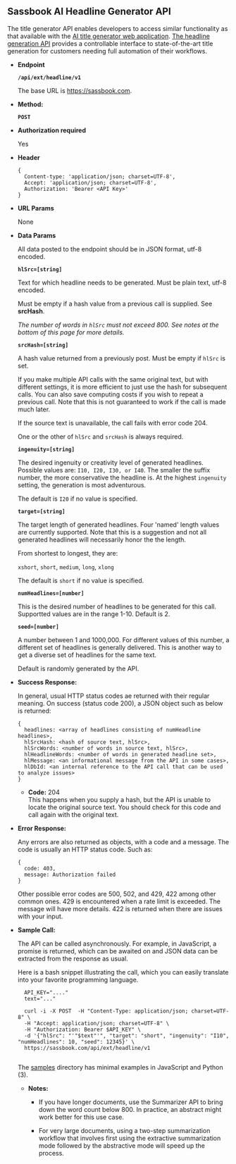 **Sassbook AI Headline Generator API**
----
  The title generator API enables developers to access similar functionality as that available
   with the [AI title generator web application](https://sassbook.com/ai-headline-generator
   "AI headline generator for automatic title, headline, or tagline generation with AI").
  [The headline generation API](https://sassbook.com/ai-headline-generator-api
"Sassbook AI Headline Generator API is the most advanced API for automatic headline generation.") provides
a controllable interface to state-of-the-art title generation for customers needing
full automation of their workflows.
  
* **Endpoint**

  __`/api/ext/headline/v1`__
  
  The base URL is https://sassbook.com.

* **Method:**
  
  
  __`POST`__
  
*  **Authorization required**  

  
   Yes
  
*  **Header**


  
    ```
    {
      Content-type: 'application/json; charset=UTF-8',
      Accept: 'application/json; charset=UTF-8',
      Authorization: 'Bearer <API Key>'
    }
    ```

*  **URL Params**

    None


* **Data Params**

  
    All data posted to the endpoint should be in JSON format, utf-8 encoded.
    
    
    
    __`hlSrc=[string]`__
    
    Text for which headline needs to be generated. Must be plain text, utf-8 encoded.
    
    Must be empty if a hash value from a previous call is supplied. See **srcHash**.
    
    _The number of words in `hlSrc` must not exceed 800. See notes at the bottom of this page for more details._
        
    __`srcHash=[string]`__
    
    A hash value returned from a previously post. Must be empty if `hlSrc` is set.
    
    If you make multiple API calls with the same original text, but with different
    settings, it is more efficient to just use the hash for subsequent calls. You
    can also save computing costs if you wish to repeat a previous call. Note 
    that this is not guaranteed to work if the call is made much later.
    
    If the source text is unavailable, the call fails with error code 204.
    
    One or the other of `hlSrc` and `srcHash` is always required.
  
  
    __`ingenuity=[string]`__
        
    The desired ingenuity or creativity level of generated headlines. Possible values are: `I10, I20, I30, or I40`.
    The smaller the suffix number, the more conservative the headline is. At the highest `ingenuity` setting,
    the generation is most adventurous.
    
    The default is `I20` if no value is specified.
    
    
    __`target=[string]`__
        
    The target length of generated headlines. Four 'named' length values are currently supported. Note that
    this is a suggestion and not all generated headlines will necessarily honor the the length.
    
    From shortest to longest, they are:
    
    `xshort`, `short`, `medium`, `long`, `xlong`
    
    The default is `short` if no value is specified.
        
    __`numHeadlines=[number]`__
        
    This is the desired number of headlines to be generated for this call. Supportted values are in the range
    1-10. Default is 2.
    
    __`seed=[number]`__
        
    A number between 1 and 1000,000. For different values of this number, a different set of headlines
    is generally delivered. This is another way to get a diverse set of headlines for the same text.
    
    Default is randomly generated by the API.

* **Success Response:**
  
  In general, usual HTTP status codes ae returned with their regular meaning. On success
  (status code 200), a JSON object such as below is returned:
  
    ```
    {
      headlines: <array of headlines consisting of numHeadline headlines>,
      hlSrcHash: <hash of source text, hlSrc>,
      hlSrcWords: <number of words in source text, hlSrc>,
      hlHeadlineWords: <number of words in generated headline set>,
      hlMessage: <an informational message from the API in some cases>,
      hlDbId: <an internal reference to the API call that can be used to analyze issues>
    }
    ```
    

  * **Code:** 204 <br />
    This happens when you supply a hash, but the API is unable to locate the original
    source text. You should check for this code and call again with the original text.
 
* **Error Response:**

  Any errors are also returned as objects, with a code and a message. The code is usually
  an HTTP status code. Such as:
  
  ```
  {
    code: 403,
    message: Authorization failed
  }
  ```
    
    Other possible error codes are 500, 502, and 429, 422 among other common ones. 429 is encountered
    when a rate limit is exceeded. The message will have more details. 422 is returned when there are
    issues with your input.


* **Sample Call:**

  The API can be called asynchronously. For example, in JavaScript, a promise is returned, which 
  can be awaited on and JSON data can be extracted from the response as usual.
  
  Here is a bash snippet illustrating the call, which you can easily translate into your favorite
  programming language.
  
  ```
    API_KEY="...."
    text="..."
    
    curl -i -X POST  -H "Content-Type: application/json; charset=UTF-8" \
    -H "Accept: application/json; charset=UTF-8" \
    -H "Authorization: Bearer $API_KEY" \
    -d '{"hlSrc": "'"$text"'", "target": "short", "ingenuity": "I10", "numHeadlines": 10, "seed": 12345}' \
    https://sassbook.com/api/ext/headline/v1
   
    ```
    
    The [samples](./samples) directory has minimal examples in JavaScript and Python (3).
    
  * **Notes:**

    * If you have longer documents, use the Summarizer API to bring down the word count below 800. In
    practice, an abstract might work better for this use case.
    
    * For very large documents, using a two-step summarization workflow that involves
    first using the extractive summarization mode followed by the abstractive mode
    will speed up the process.
    
    
